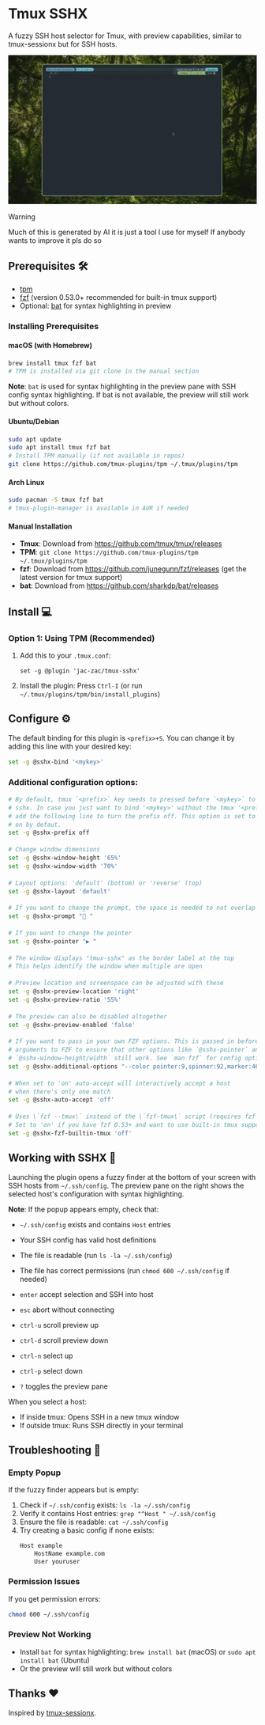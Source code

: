 # Tmux SSHX

A fuzzy SSH host selector for Tmux, with preview capabilities, similar to tmux-sessionx but for SSH hosts.

![image](showcase.gif)

> [!WARNING]
> Much of this is generated by AI it is just a tool I use for myself
> If anybody wants to improve it pls do so

## Prerequisites 🛠️

- [tpm](https://github.com/tmux-plugins/tpm)
- [fzf](https://github.com/junegunn/fzf) (version 0.53.0+ recommended for built-in tmux support)
- Optional: [bat](https://github.com/sharkdp/bat) for syntax highlighting in preview

### Installing Prerequisites

#### macOS (with Homebrew)

```bash
brew install tmux fzf bat
# TPM is installed via git clone in the manual section
```

**Note**: `bat` is used for syntax highlighting in the preview pane with SSH config syntax highlighting. If bat is not available, the preview will still work but without colors.

#### Ubuntu/Debian

```bash
sudo apt update
sudo apt install tmux fzf bat
# Install TPM manually (if not available in repos)
git clone https://github.com/tmux-plugins/tpm ~/.tmux/plugins/tpm
```

#### Arch Linux

```bash
sudo pacman -S tmux fzf bat
# tmux-plugin-manager is available in AUR if needed
```

#### Manual Installation

- **Tmux**: Download from https://github.com/tmux/tmux/releases
- **TPM**: `git clone https://github.com/tmux-plugins/tpm ~/.tmux/plugins/tpm`
- **fzf**: Download from https://github.com/junegunn/fzf/releases (get the latest version for tmux support)
- **bat**: Download from https://github.com/sharkdp/bat/releases

## Install 💻

### Option 1: Using TPM (Recommended)

1. Add this to your `.tmux.conf`:
   ```
   set -g @plugin 'jac-zac/tmux-sshx'
   ```
2. Install the plugin: Press `Ctrl-I` (or run `~/.tmux/plugins/tpm/bin/install_plugins`)

## Configure ⚙️

The default binding for this plugin is `<prefix>+S`. You can change it by adding this line with your desired key:

```sh
set -g @sshx-bind '<mykey>'
```

### Additional configuration options:

```sh
# By default, tmux `<prefix>` key needs to pressed before `<mykey>` to launch
# sshx. In case you just want to bind '<mykey>' without the tmux '<prefix>'
# add the following line to turn the prefix off. This option is set to
# on by defaut.
set -g @sshx-prefix off

# Change window dimensions
set -g @sshx-window-height '65%'
set -g @sshx-window-width '70%'

# Layout options: 'default' (bottom) or 'reverse' (top)
set -g @sshx-layout 'default'

# If you want to change the prompt, the space is needed to not overlap the icon
set -g @sshx-prompt " "

# If you want to change the pointer
set -g @sshx-pointer "▶ "

# The window displays "tmux-sshx" as the border label at the top
# This helps identify the window when multiple are open

# Preview location and screenspace can be adjusted with these
set -g @sshx-preview-location 'right'
set -g @sshx-preview-ratio '55%'

# The preview can also be disabled altogether
set -g @sshx-preview-enabled 'false'

# If you want to pass in your own FZF options. This is passed in before all other
# arguments to FZF to ensure that other options like `@sshx-pointer` and
# `@sshx-window-height/width` still work. See `man fzf` for config options.
set -g @sshx-additional-options "--color pointer:9,spinner:92,marker:46"

# When set to 'on' auto-accept will interactively accept a host
# when there's only one match
set -g @sshx-auto-accept 'off'

# Uses \`fzf --tmux\` instead of the \`fzf-tmux\` script (requires fzf >= 0.53).
# Set to 'on' if you have fzf 0.53+ and want to use built-in tmux support
set -g @sshx-fzf-builtin-tmux 'off'
```

## Working with SSHX 👷

Launching the plugin opens a fuzzy finder at the bottom of your screen with SSH hosts from `~/.ssh/config`. The preview pane on the right shows the selected host's configuration with syntax highlighting.

**Note**: If the popup appears empty, check that:

- `~/.ssh/config` exists and contains `Host` entries
- Your SSH config has valid host definitions
- The file is readable (run `ls -la ~/.ssh/config`)
- The file has correct permissions (run `chmod 600 ~/.ssh/config` if needed)

- `enter` accept selection and SSH into host
- `esc` abort without connecting
- `ctrl-u` scroll preview up
- `ctrl-d` scroll preview down
- `ctrl-n` select up
- `ctrl-p` select down
- `?` toggles the preview pane

When you select a host:

- If inside tmux: Opens SSH in a new tmux window
- If outside tmux: Runs SSH directly in your terminal

## Troubleshooting 🔧

### Empty Popup

If the fuzzy finder appears but is empty:

1. Check if `~/.ssh/config` exists: `ls -la ~/.ssh/config`
2. Verify it contains Host entries: `grep "^Host " ~/.ssh/config`
3. Ensure the file is readable: `cat ~/.ssh/config`
4. Try creating a basic config if none exists:
   ```
   Host example
       HostName example.com
       User youruser
   ```

### Permission Issues

If you get permission errors:

```bash
chmod 600 ~/.ssh/config
```

### Preview Not Working

- Install `bat` for syntax highlighting: `brew install bat` (macOS) or `sudo apt install bat` (Ubuntu)
- Or the preview will still work but without colors

## Thanks ❤️

Inspired by [tmux-sessionx](https://github.com/omerxx/tmux-sessionx).
